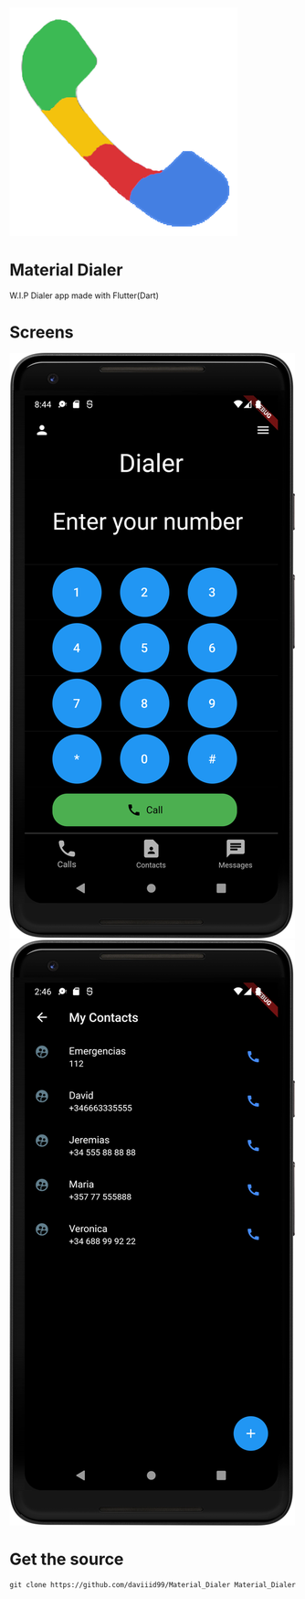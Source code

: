 
<img src="assets/icon/icon.png">

 # Material Dialer
 W.I.P Dialer app made with Flutter(Dart)

 # Screens
<img src="screens/screen_1.png">
<img src="screens/screen_2.png">


 # Get the source
 ```
 git clone https://github.com/daviiid99/Material_Dialer Material_Dialer
 ```
